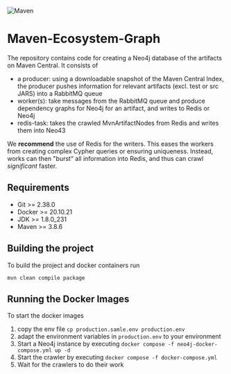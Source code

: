 ![Maven](https://github.com/anddann/mvn-ecosystem-graph/actions/workflows/maven.yml/badge.svg)

# Maven-Ecosystem-Graph
The repository contains code for creating a Neo4j database of the artifacts on Maven Central. It consists of

* a producer: using a downloadable snapshot of the Maven Central Index, the producer pushes information for relevant
  artifacts (excl. test or src JARS) into a RabbitMQ queue
* worker(s): take messages from the RabbitMQ queue and produce dependency graphs for Neo4j for an artifact, and writes
  to Redis or Neo4j
* redis-task: takes the crawled MvnArtifactNodes from Redis and writes them into Neo43

We **recommend** the use of Redis for the writers. This eases the workers from creating complex Cypher queries or
ensuring uniqueness. Instead, works can then "burst" all information into Redis, and thus can crawl *significant*
faster.

## Requirements
* Git >= 2.38.0
* Docker >= 20.10.21
* JDK >= 1.8.0_231
* Maven >= 3.8.6

## Building the project
To build the project and docker containers run

```
mvn clean compile package
```

## Running the Docker Images
To start the docker images
1. copy the env file `cp production.samle.env production.env`
2. adapt the environment variables in `production.env` to your environment
3. Start a Neo4j instance by executing `docker compose -f neo4j-docker-compose.yml up -d`
4. Start the crawler by executing `docker compose -f docker-compose.yml`
5. Wait for the crawlers to do their work